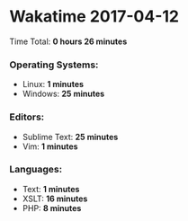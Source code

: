 # Wakatime 2017-04-12

Time Total: **0 hours 26 minutes**

### Operating Systems:
- Linux: **1 minutes** 
- Windows: **25 minutes** 

### Editors:
- Sublime Text: **25 minutes** 
- Vim: **1 minutes** 

### Languages:
- Text: **1 minutes** 
- XSLT: **16 minutes** 
- PHP: **8 minutes** 

